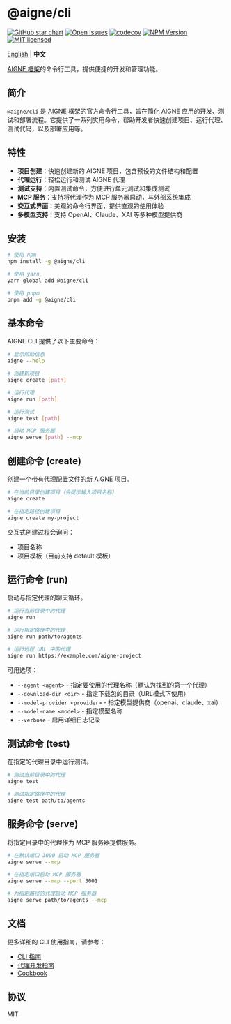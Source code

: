# @aigne/cli

[![GitHub star chart](https://img.shields.io/github/stars/AIGNE-io/aigne-framework?style=flat-square)](https://star-history.com/#AIGNE-io/aigne-framework)
[![Open Issues](https://img.shields.io/github/issues-raw/AIGNE-io/aigne-framework?style=flat-square)](https://github.com/AIGNE-io/aigne-framework/issues)
[![codecov](https://codecov.io/gh/AIGNE-io/aigne-framework/graph/badge.svg?token=DO07834RQL)](https://codecov.io/gh/AIGNE-io/aigne-framework)
[![NPM Version](https://img.shields.io/npm/v/@aigne/cli)](https://www.npmjs.com/package/@aigne/cli)
[![MIT licensed](https://img.shields.io/npm/l/@aigne/cli)](https://github.com/AIGNE-io/aigne-framework/blob/main/LICENSE)

[English](README.md) | **中文**

[AIGNE 框架](https://github.com/AIGNE-io/aigne-framework)的命令行工具，提供便捷的开发和管理功能。

## 简介

`@aigne/cli` 是 [AIGNE 框架](https://github.com/AIGNE-io/aigne-framework)的官方命令行工具，旨在简化 AIGNE 应用的开发、测试和部署流程。它提供了一系列实用命令，帮助开发者快速创建项目、运行代理、测试代码，以及部署应用等。

## 特性

- **项目创建**：快速创建新的 AIGNE 项目，包含预设的文件结构和配置
- **代理运行**：轻松运行和测试 AIGNE 代理
- **测试支持**：内置测试命令，方便进行单元测试和集成测试
- **MCP 服务**：支持将代理作为 MCP 服务器启动，与外部系统集成
- **交互式界面**：美观的命令行界面，提供直观的使用体验
- **多模型支持**：支持 OpenAI、Claude、XAI 等多种模型提供商

## 安装

```bash
# 使用 npm
npm install -g @aigne/cli

# 使用 yarn
yarn global add @aigne/cli

# 使用 pnpm
pnpm add -g @aigne/cli
```

## 基本命令

AIGNE CLI 提供了以下主要命令：

```bash
# 显示帮助信息
aigne --help

# 创建新项目
aigne create [path]

# 运行代理
aigne run [path]

# 运行测试
aigne test [path]

# 启动 MCP 服务器
aigne serve [path] --mcp
```

## 创建命令 (create)

创建一个带有代理配置文件的新 AIGNE 项目。

```bash
# 在当前目录创建项目（会提示输入项目名称）
aigne create

# 在指定路径创建项目
aigne create my-project
```

交互式创建过程会询问：
- 项目名称
- 项目模板（目前支持 default 模板）

## 运行命令 (run)

启动与指定代理的聊天循环。

```bash
# 运行当前目录中的代理
aigne run

# 运行指定路径中的代理
aigne run path/to/agents

# 运行远程 URL 中的代理
aigne run https://example.com/aigne-project
```

可用选项：
- `--agent <agent>` - 指定要使用的代理名称（默认为找到的第一个代理）
- `--download-dir <dir>` - 指定下载包的目录（URL模式下使用）
- `--model-provider <provider>` - 指定模型提供商（openai、claude、xai）
- `--model-name <model>` - 指定模型名称
- `--verbose` - 启用详细日志记录

## 测试命令 (test)

在指定的代理目录中运行测试。

```bash
# 测试当前目录中的代理
aigne test

# 测试指定路径中的代理
aigne test path/to/agents
```

## 服务命令 (serve)

将指定目录中的代理作为 MCP 服务器提供服务。

```bash
# 在默认端口 3000 启动 MCP 服务器
aigne serve --mcp

# 在指定端口启动 MCP 服务器
aigne serve --mcp --port 3001

# 为指定路径的代理启动 MCP 服务器
aigne serve path/to/agents --mcp
```

## 文档

更多详细的 CLI 使用指南，请参考：

- [CLI 指南](../../docs/cli.zh.md)
- [代理开发指南](../../docs/agent-development.zh.md)
- [Cookbook](../../docs/cookbook.zh.md)

## 协议

MIT
